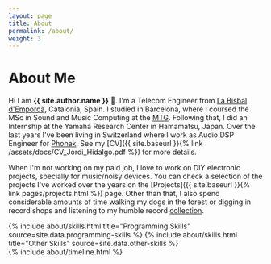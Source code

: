 ```yaml
---
layout: page
title: About
permalink: /about/
weight: 3
---
```


# **About Me**

Hi I am **{{ site.author.name }}** :wave:. I'm a Telecom Engineer from [La Bisbal d'Empordà](https://en.wikipedia.org/wiki/La_Bisbal_d%27Empord%C3%A0), Catalonia, Spain. I studied in Barcelona, where I coursed the MSc in Sound and Music Computing at the [MTG](https://www.upf.edu/web/mtg). Following that, I did an Internship at the Yamaha Research Center in Hamamatsu, Japan. Over the last years I've been living in Switzerland where I work as Audio DSP Engineer for [Phonak](https://www.phonak.com). See my [CV]({{ site.baseurl }}{% link /assets/docs/CV_Jordi_Hidalgo.pdf %}) for more details.

When I'm not working on my paid job, I love to work on DIY electronic projects, specially for music/noisy devices. You can check a selection of the projects I've worked over the years on the [Projects]({{ site.baseurl }}{% link pages/projects.html %}) page. Other than that, I also spend considerable amounts of time walking my dogs in the forest or digging in record shops and listening to my humble record [collection](https://www.discogs.com/es/user/ratatech/collection).


<div class="row">
{% include about/skills.html title="Programming Skills" source=site.data.programming-skills %}
{% include about/skills.html title="Other Skills" source=site.data.other-skills %}
</div>

<div class="row">
{% include about/timeline.html %}
</div>
